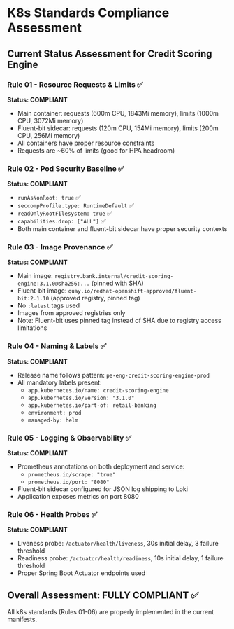 # K8s Standards Compliance Assessment

## Current Status Assessment for Credit Scoring Engine

### Rule 01 - Resource Requests & Limits ✅
**Status: COMPLIANT**
- Main container: requests (600m CPU, 1843Mi memory), limits (1000m CPU, 3072Mi memory)
- Fluent-bit sidecar: requests (120m CPU, 154Mi memory), limits (200m CPU, 256Mi memory)
- All containers have proper resource constraints
- Requests are ~60% of limits (good for HPA headroom)

### Rule 02 - Pod Security Baseline ✅
**Status: COMPLIANT**
- `runAsNonRoot: true` ✅
- `seccompProfile.type: RuntimeDefault` ✅
- `readOnlyRootFilesystem: true` ✅
- `capabilities.drop: ["ALL"]` ✅
- Both main container and fluent-bit sidecar have proper security contexts

### Rule 03 - Image Provenance ✅
**Status: COMPLIANT**
- Main image: `registry.bank.internal/credit-scoring-engine:3.1.0@sha256:...` (pinned with SHA)
- Fluent-bit image: `quay.io/redhat-openshift-approved/fluent-bit:2.1.10` (approved registry, pinned tag)
- No `:latest` tags used
- Images from approved registries only
- Note: Fluent-bit uses pinned tag instead of SHA due to registry access limitations

### Rule 04 - Naming & Labels ✅
**Status: COMPLIANT**
- Release name follows pattern: `pe-eng-credit-scoring-engine-prod`
- All mandatory labels present:
  - `app.kubernetes.io/name: credit-scoring-engine`
  - `app.kubernetes.io/version: "3.1.0"`
  - `app.kubernetes.io/part-of: retail-banking`
  - `environment: prod`
  - `managed-by: helm`

### Rule 05 - Logging & Observability ✅
**Status: COMPLIANT**
- Prometheus annotations on both deployment and service:
  - `prometheus.io/scrape: "true"`
  - `prometheus.io/port: "8080"`
- Fluent-bit sidecar configured for JSON log shipping to Loki
- Application exposes metrics on port 8080

### Rule 06 - Health Probes ✅
**Status: COMPLIANT**
- Liveness probe: `/actuator/health/liveness`, 30s initial delay, 3 failure threshold
- Readiness probe: `/actuator/health/readiness`, 10s initial delay, 1 failure threshold
- Proper Spring Boot Actuator endpoints used

## Overall Assessment: FULLY COMPLIANT ✅

All k8s standards (Rules 01-06) are properly implemented in the current manifests.
